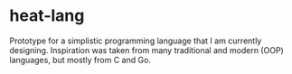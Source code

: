 # heat-lang
Prototype for a simplistic programming language that I am currently designing. Inspiration was taken from many traditional and modern (OOP) languages, but mostly from C and Go.
